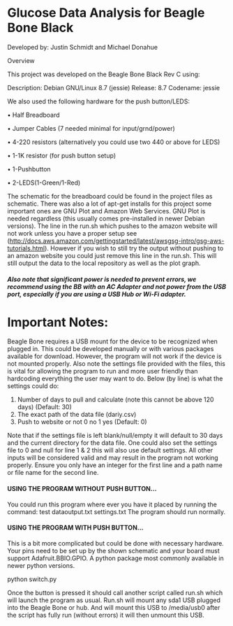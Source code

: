 # Glucose Data Analysis for Beagle Bone Black

Developed by: Justin Schmidt and Michael Donahue

Overview

This project was developed on the Beagle Bone Black  Rev C using:

Description:    Debian GNU/Linux 8.7 (jessie) Release:        8.7 Codename:       jessie

We also used the following hardware for the push button/LEDS:

•	Half Breadboard

•	Jumper Cables (7 needed minimal for input/grnd/power)

•	4-220 resistors (alternatively you could use two 440 or above for LEDS)

•	1-1K resistor (for push button setup)

•	1-Pushbutton

•	2-LEDS(1-Green/1-Red)

The schematic for the breadboard could be found in the project files as schematic.
There was also a lot of apt-get installs for this project some important ones are GNU Plot and Amazon Web Services. GNU Plot is needed regardless (this usually comes pre-installed in newer Debian versions). The line in the run.sh which pushes to the amazon website will not work unless you have a proper setup see (http://docs.aws.amazon.com/gettingstarted/latest/awsgsg-intro/gsg-aws-tutorials.html).  However if you wish to still try the output without pushing to an amazon website you could just remove this line in the run.sh. This will still output the data to the local repository as well as the plot graph.

##### Also note that significant power is needed to prevent errors, we recommend using the BB with an AC Adapter and not power from the USB port, especially if you are using a USB Hub or Wi-Fi adapter. 

# Important Notes:
Beagle Bone requires a USB mount for the device to be recognized when plugged in.
This could be developed manually or with various packages available for download.
However, the program will not work if the device is not mounted properly.
Also note the settings file provided with the files, this is vital for allowing the program to run and more user friendly than hardcoding everything the user may want to do.
Below (by line) is what the settings could do:
1.	Number of days to pull and calculate (note this cannot be above 120 days) (Default: 30)
2.	The exact path of the data file (dariy.csv)
3.  Push to website or not 0 no 1 yes (Default: 0)


Note that if the settings file is left blank/null/empty it will default to 30 days and the current directory for the data file. One could also set the settings file to 0 and null for line 1 & 2 this will also use default settings. All other inputs will be considered valid and may result in the program not working properly. Ensure you only have an integer for the first line and a path name or file name for the second line.
#### USING THE PROGRAM WITHOUT PUSH BUTTON…
You could run this program where ever you have it placed by running the command:
test dataoutput.txt settings.txt
The program should run normally.
#### USING THE PROGRAM WITH PUSH BUTTON…
This is a bit more complicated but could be done with necessary hardware. 
Your pins need to be set up by the shown schematic and your board must support Adafruit.BBIO.GPIO. A python package most commonly available in newer python versions.

python switch.py

Once the button is pressed it should call another script called run.sh which will launch the program as usual.
Run.sh will mount any sda1 USB plugged into the Beagle Bone or hub. And will mount this USB to /media/usb0 after the script has fully run (without errors) it will then unmount this USB. 
